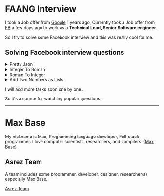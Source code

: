 # FAANG Interview

I took a Job offer from [Google](https://www.google.com/) 1 years ago, Currently took a Job offer from [FB](https://www.fb.com/) a few days ago to work as a **Technical Lead, Senior Software engineer**.

So I try to solve some Facebook interview and this was really cool for me.

## Solving Facebook interview questions

<details><summary>
Pretty Json
</summary>
<p>

> Asked in: Facebook, Microsoft

Given a string A representating json object. Return an array of string denoting json object with proper indentaion.

Rules for proper indentaion:

- Every inner brace should increase one indentation to the following lines.
- Every close brace should decrease one indentation to the same line and the following lines.
- The indents can be increased with an additional ‘\t’

Note:

- `[]` and `{}` are only acceptable braces in this case.
- Assume for this problem that space characters can be done away with.


##### Input Format

The only argument given is the integer array A.

##### Output Format

Return a list of strings, where each entry corresponds to a single line. The strings should not have "\n" character in them.

##### For Example

```
Input 1:
    A = "{A:"B",C:{D:"E",F:{G:"H",I:"J"}}}"
Output 1:
    { 
        A:"B",
        C: 
        { 
            D:"E",
            F: 
            { 
                G:"H",
                I:"J"
            } 
        } 
    }

Input 2:
    A = ["foo", {"bar":["baz",null,1.0,2]}]
Output 2:
   [
        "foo", 
        {
            "bar":
            [
                "baz", 
                null, 
                1.0, 
                2
            ]
        }
    ]
```

</p>
</details>

<details><summary>
Integer To Roman
</summary>
<p>

> Asked in: Amazon, Facebook, Microsoft, Twitter

##### Please Note:

Another question which belongs to the category of questions which are intentionally stated vaguely.
Expectation is that you will ask for correct clarification or you will state your assumptions before you start coding.

Given an integer A, convert it to a roman numeral, and return a string corresponding to its roman numeral version

> Note : This question has a lot of scope of clarification from the interviewer. Please take a moment to think of all the needed clarifications and see the expected response using “See Expected Output”

For the purpose of this question, https://projecteuler.net/about=roman_numerals has very detailed explanations. 

##### Input Format

The only argument given is integer A.

##### Output Format

Return a string denoting roman numeral version of A.

##### Constraints

1 <= A <= 3999

##### For Example

```
Input 1:
    A = 5
Output 1:
    "V"

Input 2:
    A = 14
Output 2:
    "XIV"
```

</p>
</details>


<details><summary>
Roman To Integer
</summary>
<p>

> Asked in: Amazon, Facebook, Microsoft, Twitter

Given a string A representing a roman numeral.
Convert A into integer.

A is guaranteed to be within the range from 1 to 3999.

> NOTE: Read more details about roman numerals at Roman Numeric System

##### Input Format

The only argument given is string A.

##### Output Format

Return an integer which is the integer verison of roman numeral string.

##### For Example

```
Input 1:
    A = "XIV"
Output 1:
    14

Input 2:
    A = "XX"
Output 2:
    20
```

</p>
</details>

<details><summary>
Add Two Numbers as Lists
</summary>
<p>

> Asked in: Amazon, Qualcomm, Microsoft, Facebook

You are given two linked lists representing two non-negative numbers. The digits are stored in reverse order and each of their nodes contain a single digit. Add the two numbers and return it as a linked list.

- Input: (2 -> 4 -> 3) + (5 -> 6 -> 4)
- Output: 7 -> 0 -> 8

    342 + 465 = 807

Make sure there are no trailing zeros in the output list
So, `7 -> 0 -> 8 -> 0` is not a valid response even though the value is still 807.

</p>
</details>

I will add more tasks soon one by one...

So it's a source for watching popular questions...

----

# Max Base

My nickname is Max, Programming language developer, Full-stack programmer. I love computer scientists, researchers, and compilers. ([Max Base](https://maxbase.org/))

## Asrez Team

A team includes some programmer, developer, designer, researcher(s) especially Max Base.

[Asrez Team](https://www.asrez.com/)

